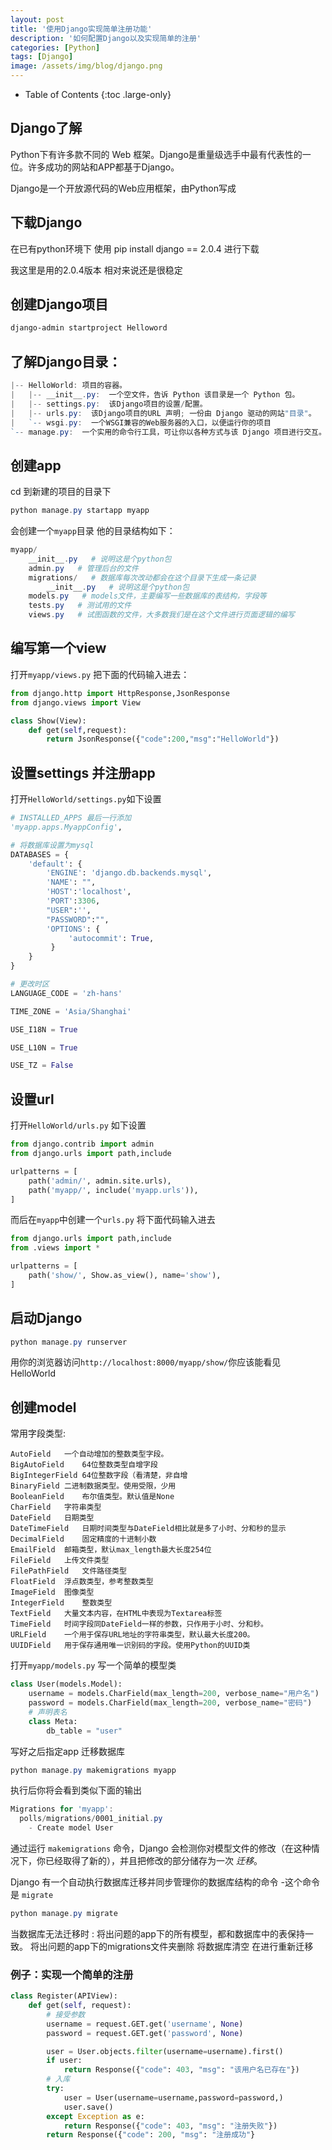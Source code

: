 ```yaml
---
layout: post
title: '使用Django实现简单注册功能'
description: '如何配置Django以及实现简单的注册'
categories: [Python]
tags: [Django]
image: /assets/img/blog/django.png
---
```

- Table of Contents
{:toc .large-only}

## Django了解

Python下有许多款不同的 Web 框架。Django是重量级选手中最有代表性的一位。许多成功的网站和APP都基于Django。

Django是一个开放源代码的Web应用框架，由Python写成

## 下载Django

在已有python环境下 使用 pip install django == 2.0.4 进行下载

我这里是用的2.0.4版本 相对来说还是很稳定

## 创建Django项目

```powershell
django-admin startproject Helloword
```

## 了解Django目录：

```powershell
|-- HelloWorld: 项目的容器。
|   |-- __init__.py:  一个空文件，告诉 Python 该目录是一个 Python 包。
|   |-- settings.py:  该Django项目的设置/配置。
|   |-- urls.py:  该Django项目的URL 声明; 一份由 Django 驱动的网站"目录"。
|   `-- wsgi.py:  一个WSGI兼容的Web服务器的入口，以便运行你的项目
`-- manage.py:  一个实用的命令行工具，可让你以各种方式与该 Django 项目进行交互。
```

## 创建app

cd 到新建的项目的目录下

```powershell
python manage.py startapp myapp
```

会创建一个`myapp`目录 他的目录结构如下：

```powershell
myapp/
    __init__.py   # 说明这是个python包
    admin.py   # 管理后台的文件
    migrations/   # 数据库每次改动都会在这个目录下生成一条记录 
        __init__.py   # 说明这是个python包
    models.py   # models文件，主要编写一些数据库的表结构，字段等
    tests.py   # 测试用的文件
    views.py   # 试图函数的文件，大多数我们是在这个文件进行页面逻辑的编写
```

## 编写第一个view

打开`myapp/views.py` 把下面的代码输入进去：

```python
from django.http import HttpResponse,JsonResponse
from django.views import View

class Show(View):
    def get(self,request):
        return JsonResponse({"code":200,"msg":"HelloWorld"})
```

## 设置settings 并注册app

打开`HelloWorld/settings.py`如下设置

```python 
# INSTALLED_APPS 最后一行添加
'myapp.apps.MyappConfig',

# 将数据库设置为mysql
DATABASES = {
    'default': {
        'ENGINE': 'django.db.backends.mysql',
        'NAME': "",
        'HOST':'localhost',
        'PORT':3306,
        "USER":'',
        "PASSWORD":"",
        'OPTIONS': {
             'autocommit': True,
         }
    }
}

# 更改时区
LANGUAGE_CODE = 'zh-hans'

TIME_ZONE = 'Asia/Shanghai'

USE_I18N = True

USE_L10N = True

USE_TZ = False
```

## 设置url

打开`HelloWorld/urls.py` 如下设置

```python
from django.contrib import admin
from django.urls import path,include

urlpatterns = [
    path('admin/', admin.site.urls),
    path('myapp/', include('myapp.urls')),
]
```

而后在`myapp`中创建一个`urls.py` 将下面代码输入进去

```python
from django.urls import path,include
from .views import *

urlpatterns = [
    path('show/', Show.as_view(), name='show'),
]
```

## 启动Django

```powershell
python manage.py runserver
```

用你的浏览器访问`http://localhost:8000/myapp/show/`你应该能看见 HelloWorld

## 创建model

常用字段类型:

```
AutoField	一个自动增加的整数类型字段。
BigAutoField	64位整数类型自增字段
BigIntegerField	64位整数字段（看清楚，非自增
BinaryField	二进制数据类型。使用受限，少用
BooleanField	布尔值类型。默认值是None
CharField	字符串类型
DateField	日期类型
DateTimeField	日期时间类型与DateField相比就是多了小时、分和秒的显示
DecimalField	固定精度的十进制小数
EmailField	邮箱类型，默认max_length最大长度254位
FileField	上传文件类型
FilePathField	文件路径类型
FloatField	浮点数类型，参考整数类型
ImageField	图像类型
IntegerField	整数类型
TextField	大量文本内容，在HTML中表现为Textarea标签
TimeField	时间字段同DateField一样的参数，只作用于小时、分和秒。
URLField	一个用于保存URL地址的字符串类型，默认最大长度200。
UUIDField	用于保存通用唯一识别码的字段。使用Python的UUID类
```


打开`myapp/models.py` 写一个简单的模型类

```python
class User(models.Model):
    username = models.CharField(max_length=200, verbose_name="用户名")
    password = models.CharField(max_length=200, verbose_name="密码")
    # 声明表名
    class Meta:
        db_table = "user"
```

写好之后指定app 迁移数据库

```powershell
python manage.py makemigrations myapp
```

执行后你将会看到类似下面的输出

```powershell
Migrations for 'myapp':
  polls/migrations/0001_initial.py
    - Create model User
```

通过运行 `makemigrations` 命令，Django 会检测你对模型文件的修改（在这种情况下，你已经取得了新的），并且把修改的部分储存为一次 *迁移*。

Django 有一个自动执行数据库迁移并同步管理你的数据库结构的命令 -这个命令是 `migrate`

```powershell
python manage.py migrate
```

当数据库无法迁移时 :
将出问题的app下的所有模型，都和数据库中的表保持一致。
将出问题的app下的migrations文件夹删除
将数据库清空 在进行重新迁移

### 例子：实现一个简单的注册

```python
class Register(APIView):
    def get(self, request):
        # 接受参数
        username = request.GET.get('username', None)
        password = request.GET.get('password', None)

        user = User.objects.filter(username=username).first()
        if user:
            return Response({"code": 403, "msg": "该用户名已存在"})
        # 入库
        try:
            user = User(username=username,password=password,)
            user.save()
        except Exception as e:
            return Response({"code": 403, "msg": "注册失败"})
        return Response({"code": 200, "msg": "注册成功"}
```

